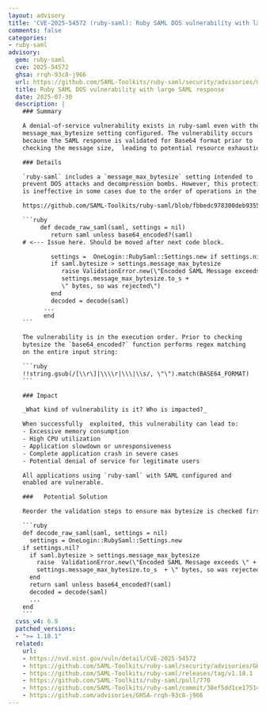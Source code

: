 ```yaml
---
layout: advisory
title: 'CVE-2025-54572 (ruby-saml): Ruby SAML DOS vulnerability with large SAML response'
comments: false
categories:
- ruby-saml
advisory:
  gem: ruby-saml
  cve: 2025-54572
  ghsa: rrqh-93c8-j966
  url: https://github.com/SAML-Toolkits/ruby-saml/security/advisories/GHSA-rrqh-93c8-j966
  title: Ruby SAML DOS vulnerability with large SAML response
  date: 2025-07-30
  description: |
    ### Summary

    A denial-of-service vulnerability exists in ruby-saml even with the
    message_max_bytesize setting configured. The vulnerability occurs
    because the SAML response is validated for Base64 format prior to
    checking the message size,  leading to potential resource exhaustion.

    ### Details

    `ruby-saml` includes a `message_max_bytesize` setting intended to
    prevent DOS attacks and decompression bombs. However, this protection
    is ineffective in some cases due to the order of operations in the code:

    https://github.com/SAML-Toolkits/ruby-saml/blob/fbbedc978300deb9355a8e505849666974ef2e67/lib/onelogin/ruby-saml/saml_message.rb

    ```ruby
         def decode_raw_saml(saml, settings = nil)
            return saml unless base64_encoded?(saml)
    # <--- Issue here. Should be moved after next code block.

            settings =  OneLogin::RubySaml::Settings.new if settings.nil?
            if saml.bytesize > settings.message_max_bytesize
               raise ValidationError.new(\"Encoded SAML Message exceeds \" +
               settings.message_max_bytesize.to_s +
               \" bytes, so was rejected\")
            end
            decoded = decode(saml)
          ...
          end
    ```

    The vulnerability is in the execution order. Prior to checking
    bytesize the `base64_encoded?` function performs regex matching
    on the entire input string:

    ```ruby
    !!string.gsub(/[\\r\]|\\\\r|\\\|\\s/, \"\").match(BASE64_FORMAT)
    ```

    ### Impact

    _What kind of vulnerability is it? Who is impacted?_

    When successfully  exploited, this vulnerability can lead to:
    - Excessive memory consumption
    - High CPU utilization
    - Application slowdown or unresponsiveness
    - Complete application crash in severe cases
    - Potential denial of service for legitimate users

    All applications using `ruby-saml` with SAML configured and
    enabled are vulnerable.

    ###   Potential Solution

    Reorder the validation steps to ensure max bytesize is checked first

    ```ruby
    def decode_raw_saml(saml, settings = nil)
      settings = OneLogin::RubySaml::Settings.new
    if settings.nil?
      if saml.bytesize > settings.message_max_bytesize
        raise  ValidationError.new(\"Encoded SAML Message exceeds \" +
        settings.message_max_bytesize.to_s  + \" bytes, so was rejected\")
      end
      return saml unless base64_encoded?(saml)
      decoded = decode(saml)
      ...
    end
    ```
  cvss_v4: 6.9
  patched_versions:
  - ">= 1.18.1"
  related:
    url:
    - https://nvd.nist.gov/vuln/detail/CVE-2025-54572
    - https://github.com/SAML-Toolkits/ruby-saml/security/advisories/GHSA-rrqh-93c8-j966
    - https://github.com/SAML-Toolkits/ruby-saml/releases/tag/v1.18.1
    - https://github.com/SAML-Toolkits/ruby-saml/pull/770
    - https://github.com/SAML-Toolkits/ruby-saml/commit/38ef5dd1ce17514e202431f569c4f5633e6c2709
    - https://github.com/advisories/GHSA-rrqh-93c8-j966
---
```


